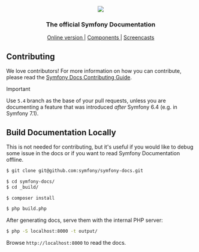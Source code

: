 <p align="center"><a href="https://symfony.com" target="_blank">
  <img src="https://symfony.com/logos/symfony_black_02.svg">
</a></p>

<h3 align="center">
  The official Symfony Documentation
</h3>

<p align="center">
  <a href="https://symfony.com/doc/current/index.html">
    Online version
  </a>
  <span> | </span>
  <a href="https://symfony.com/components">
    Components
  </a>
  <span> | </span>
  <a href="https://symfonycasts.com">
    Screencasts
  </a>
</p>

Contributing
------------

We love contributors! For more information on how you can contribute, please read
the [Symfony Docs Contributing Guide](https://symfony.com/doc/current/contributing/documentation/overview.html).

> [!IMPORTANT]
> Use `5.4` branch as the base of your pull requests, unless you are documenting a
> feature that was introduced *after* Symfony 6.4 (e.g. in Symfony 7.1).

Build Documentation Locally
---------------------------

This is not needed for contributing, but it's useful if you would like to debug some
issue in the docs or if you want to read Symfony Documentation offline.

```bash
$ git clone git@github.com:symfony/symfony-docs.git

$ cd symfony-docs/
$ cd _build/

$ composer install

$ php build.php
```

After generating docs, serve them with the internal PHP server:

```bash
$ php -S localhost:8000 -t output/
```

Browse `http://localhost:8000` to read the docs.
